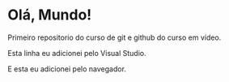 # Olá, Mundo!
Primeiro repositorio do curso de git e github do curso em vídeo.
 
Esta linha eu adicionei pelo Visual Studio.

E esta eu adicionei pelo navegador.
